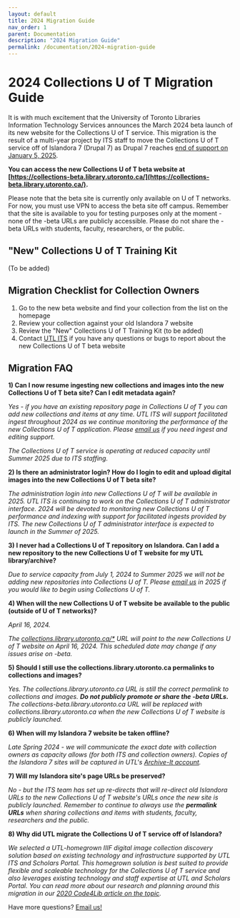 ```yaml
---
layout: default
title: 2024 Migration Guide
nav_order: 1
parent: Documentation
description: "2024 Migration Guide"
permalink: /documentation/2024-migration-guide
---
```


# 2024 Collections U of T Migration Guide

It is with much excitement that the University of Toronto Libraries Information Technology Services announces the March 2024 beta launch of its new website for the Collections U of T service. This migration is the result of a multi-year project by ITS staff to move the Collections U of T service off of Islandora 7 (Drupal 7) as Drupal 7 reaches [end of support on January 5, 2025](https://www.drupal.org/about/drupal-7/d7eol/partners?gad_source=1&gclid=CjwKCAiA_tuuBhAUEiwAvxkgTpcqWPPQRldzo2woWqXjQGdC9r5TTSbAuycGH45nlNF-2FpSv2Iv9xoCsB8QAvD_BwE).

**You can access the new Collections U of T beta website at [https://collections-beta.library.utoronto.ca/](https://collections-beta.library.utoronto.ca/).** 

Please note that the beta site is currently only available on U of T networks. For now, you must use VPN to access the beta site off campus. Remember that the site is available to you for testing purposes only at the moment - none of the -beta URLs are publicly accessible. Please do not share the -beta URLs with students, faculty, researchers, or the public. 


"New" Collections U of T Training Kit
--------
(To be added)   



Migration Checklist for Collection Owners
--------
1. Go to the new beta website and find your collection from the list on the homepage
2. Review your collection against your old Islandora 7 website
3. Review the "New" Collections U of T Training Kit (to be added)  
4. Contact [UTL ITS](mailto:digitalinitiatives@library.utoronto.ca) if you have any questions or bugs to report about the new Collections U of T beta website   


Migration FAQ
--------

**1) Can I now resume ingesting new collections and images into the new Collections U of T beta site? Can I edit metadata again?**

_Yes - if you have an existing repository page in Collections U of T you can add new collections and items at any time. UTL ITS will support facilitated ingest throughout 2024 as we continue monitoring the performance of the new Collections U of T application. Please [email us](mailto:digitalinitiatives@library.utoronto.ca) if you need ingest and editing support._

_The Collections U of T service is operating at reduced capacity until Summer 2025 due to ITS staffing._

**2) Is there an administrator login? How do I login to edit and upload digital images into the new Collections U of T beta site?**

_The administration login into new Collections U of T will be available in *2025*. UTL ITS is continuing to work on the Collections U of T administrator interface. 2024 will be devoted to monitoring new Collections U of T performance and indexing with support for facilitated ingests provided by ITS. The new Collections U of T administrator interface is expected to launch in the *Summer of 2025*._ 

**3) I never had a Collections U of T repository on Islandora. Can I add a new repository to the new Collections U of T website for my UTL library/archive?**

_Due to service capacity from July 1, 2024 to Summer 2025 we will not be adding new repositories into Collections U of T. Please [email us](mailto:digitalinitiatives@library.utoronto.ca) in 2025 if you would like to begin using Collections U of T._

**4) When will the new Collections U of T website be available to the public (outside of U of T networks)?**    

_April 16, 2024._

_The [collections.library.utoronto.ca/*](https://collections.library.utoronto.ca/) URL will point to the new Collections U of T website on April 16, 2024. This scheduled date may change if any issues arise on -beta._

**5) Should I still use the collections.library.utoronto.ca permalinks to collections and images?**

_Yes. The collections.library.utoronto.ca URL is still the correct permalink to collections and images. **Do not publicly promote or share the -beta URLs.** The collections-beta.library.utoronto.ca URL will be replaced with collections.library.utoronto.ca when the new Collections U of T website is publicly launched._

**6) When will my Islandora 7 website be taken offline?**

_Late Spring 2024 - we will communicate the exact date with collection owners as capacity allows (for both ITS and collection owners). Copies of the Islandora 7 sites will be captured in UTL's [Archive-It account](https://archive-it.org/collections/6473)._

**7) Will my Islandora site's page URLs be preserved?**

_No - but the ITS team has set up re-directs that will re-direct old Islandora URLs to the new Collections U of T website's URLs once the new site is publicly launched. Remember to continue to always use the **permalink URLs** when sharing collections and items with students, faculty, researchers and the public._

**8) Why did UTL migrate the Collections U of T service off of Islandora?**

_We selected a UTL-homegrown IIIF digital image collection discovery solution based on existing technology and infrastructure supported by UTL ITS and Scholars Portal. This homegrown solution is best suited to provide flexible and scaleable technology for the Collections U of T service and also leverages existing technology and staff expertise at UTL and Scholars Portal. You can read more about our research and planning around this migration in our [2020 Code4Lib article on the topic](https://journal.code4lib.org/articles/15000)._

Have more questions? [Email us!](mailto:digitalinitiatives@library.utoronto.ca)  
